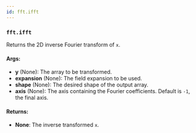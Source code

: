 ```yaml
---
id: fft.ifft
---
```


    
### `fft.ifft`
Returns the 2D inverse Fourier transform of `x`.


#### Args:
- **y** (None): The array to be transformed.
- **expansion** (None): The field expansion to be used.
- **shape** (None): The desired shape of the output array.
- **axis** (None): The axis containing the Fourier coefficients. Default is `-1`, the
final axis.

#### Returns:
- **None**: The inverse transformed `x`.
